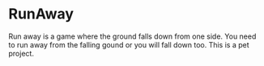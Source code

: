 # RunAway

Run away is a game where the ground falls down from one side. You need to run away from the falling gound or you will fall down too.
This is a pet project.
